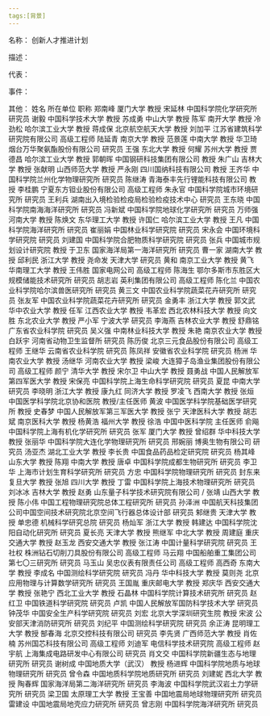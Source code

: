 ```yaml
---
tags:[背景]
---
```


名称：
创新人才推进计划

描述：

代表：

事件：

其他：
姓名
所在单位
职称
郑南峰
厦门大学
教授
宋延林
中国科学院化学研究所
研究员
谢毅
中国科学技术大学
教授
苏成勇
中山大学
教授
陈军
南开大学
教授
冷劲松
哈尔滨工业大学
教授
蒋成保
北京航空航天大学
教授
刘加平
江苏省建筑科学研究院有限公司
高级工程师
陆延青
南京大学
教授
范景莲
中南大学
教授
华卫琦
烟台万华聚氨酯股份有限公司
研究员
王强
东北大学
教授
何耀
苏州大学
教授
贾德昌
哈尔滨工业大学
教授
郭朝晖
中国钢研科技集团有限公司
教授
朱广山
吉林大学
教授
张献明
山西师范大学
教授
严永刚
四川国纳科技有限公司
教授
王齐华
中国科学院兰州化学物理研究所
研究员
陈继涛
青海泰丰先行锂能科技有限公司
教授
李桂鹏
宁夏东方钽业股份有限公司
高级工程师
朱永官
中国科学院城市环境研究所
研究员
王利兵
湖南出入境检验检疫局检验检疫技术中心
研究员
王东晓
中国科学院南海海洋研究所
研究员
冯新斌
中国科学院地球化学研究所
研究员
万师强
河南大学
教授
陈焕文
东华理工大学
教授
许国仁
哈尔滨工业大学
教授
王凡
中国科学院海洋研究所
研究员
崔丽娟
中国林业科学研究院
研究员
宋永会
中国环境科学研究院
研究员
刘建国
中国科学院合肥物质科学研究院
研究员
张兵
中国城市规划设计研究院
教授
于卫东
国家海洋局第一海洋研究所
研究员
曹一家
湖南大学
教授
邱利民
浙江大学
教授
尧命发
天津大学
研究员
黄和
南京工业大学
教授
黄飞
华南理工大学
教授
王伟胜
国家电网公司
高级工程师
陈海生
鄂尔多斯市东胜区大规模储能技术研究所
研究员
胡志岩
英利集团有限公司
高级工程师
陈化兰
中国农业科学院哈尔滨兽医研究所
研究员
黄三文
中国农业科学院蔬菜花卉研究所
研究员
张友军
中国农业科学院蔬菜花卉研究所
研究员
金勇丰
浙江大学
教授
郭文武
华中农业大学
教授
任军
江西农业大学
教授
韦革宏
西北农林科技大学
教授
向文胜
东北农业大学
教授
严小军
宁波大学
研究员
李海燕
吉林农业大学
教授
舒鼎铭
广东省农业科学院
研究员
吴义强
中南林业科技大学
教授
朱艳
南京农业大学
教授
白跃宇
河南省动物卫生监督所
研究员
陈历俊
北京三元食品股份有限公司
高级工程师
王继华
云南省农业科学院
研究员
陈凤祥
安徽省农业科学院
研究员
杨洲
华南农业大学
教授
汤继华
河南农业大学
教授
梁峻
大连獐子岛渔业集团股份有限公司
高级工程师
颜宁
清华大学
教授
宋尔卫
中山大学
教授
聂勇战
中国人民解放军第四军医大学
教授
宋保亮
中国科学院上海生命科学研究院
研究员
夏昆
中南大学
研究员
李晓明
浙江大学
教授
康九红
同济大学
教授
罗凌飞
西南大学
教授
张烜
中国医学科学院北京协和医院
教授/主任医师
黄波
中国医学科学院基础医学研究所
教授
史春梦
中国人民解放军第三军医大学
教授
张宁
天津医科大学
教授
胡志斌
南京医科大学
教授
杨黄浩
福州大学
教授
徐浩
中国中医科学院
主任医师
俞飚
中国科学院上海有机化学研究所
研究员
张军
厦门大学
教授
曾绍群
华中科技大学
教授
张丽华
中国科学院大连化学物理研究所
研究员
邢婉丽
博奥生物有限公司
研究员
汤亚杰
湖北工业大学
教授
李长贵
中国食品药品检定研究院
研究员
杨其峰
山东大学
教授
陈翔
中南大学
教授
唐卓
中国科学院成都生物研究所
研究员
李卫华
上海市计划生育科学研究所
研究员
方忠
中国科学院物理研究所
研究员
封东来
复旦大学
教授
张旭
四川大学
教授
丁雷
中国科学院上海技术物理研究所
研究员
刘冰冰
吉林大学
教授
赵勇
山东量子科学技术研究院有限公司
/
张靖
山西大学
教授
陈小伟
中国工程物理研究院总体工程研究所
研究员
孙泽洲
中国航天科技集团公司中国空间技术研究院北京空间飞行器总体设计部
研究员
邾继贵
天津大学
教授
单忠德
机械科学研究总院
研究员
杨灿军
浙江大学
教授
韩建达
中国科学院沈阳自动化研究所
研究员
夏长亮
天津大学
教授
熊继军
中北大学
教授
周建庭
重庆交通大学
教授
赵玉龙
西安交通大学
教授
张江涛
中国计量科学研究院
研究员
王社权
株洲钻石切削刀具股份有限公司
高级工程师
马云翔
中国船舶重工集团公司第七〇三研究所
研究员
马玉山
吴忠仪表有限责任公司
高级工程师
高西奇
东南大学
教授
李成名
中国测绘科学研究院
研究员
冯丹
华中科技大学
教授
莫则尧
北京应用物理与计算数学研究所
研究员
王国胤
重庆邮电大学
教授
郑庆华
西安交通大学
教授
张艳宁
西北工业大学
教授
石晶林
中国科学院计算技术研究所
研究员
赵红卫
中国铁道科学研究院
研究员
卢凯
中国人民解放军国防科学技术大学
研究员
钟茂华
中国安全生产科学研究院
研究员
刘宏
北京大学深圳研究生院
教授
宋波
公安部天津消防研究所
研究员
刘纪平
中国测绘科学研究院
研究员
余正涛
昆明理工大学
教授
郜春海
北京交控科技有限公司
研究员
李先贤
广西师范大学
教授
肖佐楠
苏州国芯科技有限公司
高级工程师
刘迪军
电信科学技术研究院
高级工程师
赵宇航
上海集成电路研发中心有限公司
研究员
肖文交
中国科学院新疆生态与地理研究所
研究员
谢树成
中国地质大学（武汉）
教授
杨进辉
中国科学院地质与地球物理研究所
研究员
曾令森
中国地质科学院地质研究所
研究员
刘建妮
西北大学
教授
陶春辉
国家海洋局第二海洋研究所
研究员
李海波
中国科学院武汉岩土力学研究所
研究员
梁卫国
太原理工大学
教授
王宝善
中国地震局地球物理研究所
研究员
雷建设
中国地震局地壳应力研究所
研究员
曾志刚
中国科学院海洋研究所
研究员